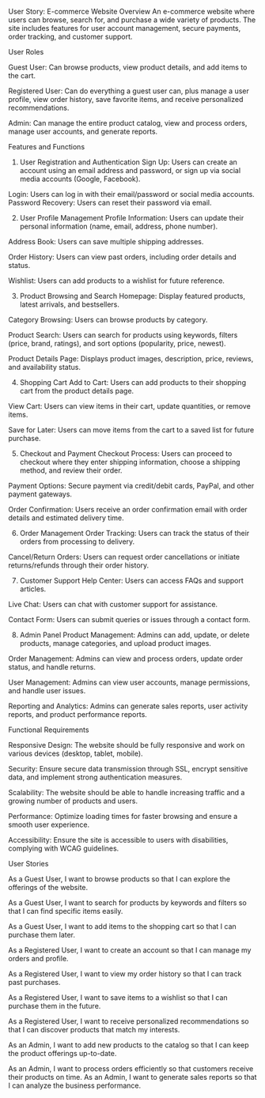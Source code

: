 User Story: E-commerce Website
Overview
An e-commerce website where users can browse, search for, and purchase a wide variety of products. The site includes features for user account management, secure payments, order tracking, and customer support.

User Roles

Guest User: Can browse products, view product details, and add items to the cart.

Registered User: Can do everything a guest user can, plus manage a user profile, view order history, save favorite items, and receive personalized recommendations.

Admin: Can manage the entire product catalog, view and process orders, manage user accounts, and generate reports.

Features and Functions

1. User Registration and Authentication
Sign Up: Users can create an account using an email address and password, or sign up via social media accounts (Google, Facebook).

Login: Users can log in with their email/password or social media accounts.
Password Recovery: Users can reset their password via email.

2. User Profile Management
Profile Information: Users can update their personal information (name, email, address, phone number).

Address Book: Users can save multiple shipping addresses.

Order History: Users can view past orders, including order details and status.

Wishlist: Users can add products to a wishlist for future reference.

3. Product Browsing and Search
Homepage: Display featured products, latest arrivals, and bestsellers.

Category Browsing: Users can browse products by category.

Product Search: Users can search for products using keywords, filters (price, brand, ratings), and sort options (popularity, price, newest).

Product Details Page: Displays product images, description, price, reviews, and availability status.

4. Shopping Cart
Add to Cart: Users can add products to their shopping cart from the product details page.

View Cart: Users can view items in their cart, update quantities, or remove items.

Save for Later: Users can move items from the cart to a saved list for future purchase.

5. Checkout and Payment
Checkout Process: Users can proceed to checkout where they enter shipping information, choose a shipping method, and review their order.

Payment Options: Secure payment via credit/debit cards, PayPal, and other payment gateways.

Order Confirmation: Users receive an order confirmation email with order details and estimated delivery time.

6. Order Management
Order Tracking: Users can track the status of their orders from processing to delivery.

Cancel/Return Orders: Users can request order cancellations or initiate returns/refunds through their order history.

7. Customer Support
Help Center: Users can access FAQs and support articles.

Live Chat: Users can chat with customer support for assistance.

Contact Form: Users can submit queries or issues through a contact form.

8. Admin Panel
Product Management: Admins can add, update, or delete products, manage categories, and upload product images.

Order Management: Admins can view and process orders, update order status, and handle returns.

User Management: Admins can view user accounts, manage permissions, and handle user issues.

Reporting and Analytics: Admins can generate sales reports, user activity reports, and product performance reports.

Functional Requirements

Responsive Design: The website should be fully responsive and work on various devices (desktop, tablet, mobile).

Security: Ensure secure data transmission through SSL, encrypt sensitive data, and implement strong authentication measures.

Scalability: The website should be able to handle increasing traffic and a growing number of products and users.

Performance: Optimize loading times for faster browsing and ensure a smooth user experience.

Accessibility: Ensure the site is accessible to users with disabilities, complying with WCAG guidelines.



User Stories

As a Guest User, I want to browse products so that I can explore the offerings of the website.

As a Guest User, I want to search for products by keywords and filters so that I can find specific items easily.

As a Guest User, I want to add items to the shopping cart so that I can purchase them later.

As a Registered User, I want to create an account so that I can manage my orders and profile.

As a Registered User, I want to view my order history so that I can track past purchases.

As a Registered User, I want to save items to a wishlist so that I can purchase them in the future.

As a Registered User, I want to receive personalized recommendations so that I can discover products that match my interests.

As an Admin, I want to add new products to the catalog so that I can keep the product offerings up-to-date.

As an Admin, I want to process orders efficiently so that customers receive their products on time.
As an Admin, I want to generate sales reports so that I can analyze the business performance.